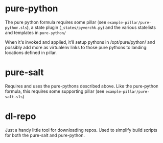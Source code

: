 
# pure-python

The pure python formula requires some pillar (see
`example-pillar/pure-python.sls`), a state plugin (`_states/pyverchk.py`) and
the various statelists and templates in `pure-python/`

When it's invoked and applied, it'll setup pythons in /opt/pure/python/ and
possibly add more as virtualenv links to those pure pythons to landing locations
defined in pillar.

# pure-salt

Requires and uses the pure-pythons described above. Like the pure-python
formula, this requires some supporting pillar (see
`example-pillar/pure-salt.sls`)

# dl-repo

Just a handy little tool for downloading repos. Used to simplify build scripts
for both the pure-salt and pure-python.
